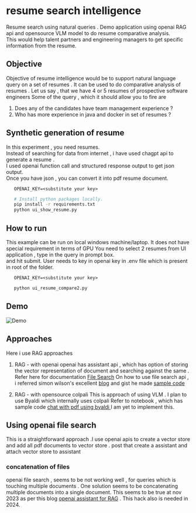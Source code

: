 # resume search intelligence
Resume search using natural queries .  Demo application using openai RAG api and opensource VLM model to do resume comparative analysis.  
This would help talent partners and engineering managers to get specific information from the resume.

## Objective 
Objective of resume intelligence would be to support natural language query on a set of resumes .
It can be used to do comparative analysis of resumes .
Let us say , that we have 4 or 5 resumes of prospective software engineers
Some of the query , which it should allow you to fire are 
1. Does any of the candidates have team management experience ? 
2. Who has more experience in java and docker in set of resumes ?

## Synthetic generation of resume
  In this experiment , you need resumes.  
  Instead of searching for data from internet , i have used chagpt api to generate a resume .  
  I used openai function call and structured response output to get json output.   
  Once you have json , you can convert it into pdf resume document.  

```
   OPENAI_KEY=<substitute your key>
``` 
```bash
   # Install python packages locally.
   pip install -r requirements.txt
   python ui_show_resume.py
```

## How to run 
  This example can be run on local windows machine/laptop. 
  It does not have special requirement in terms of GPU 
  You need to select 2 resumes from UI application , type in the query in prompt box.  
  and hit submit.
  User needs to key in openai key in .env file which is present in root of the folder. 

```
   OPENAI_KEY=<substitute your key>
``` 
```bash
   python ui_resume_compare2.py
```
## Demo
![Demo](demo.gif)

## Approaches
Here i use RAG approaches 
1. RAG - with openai
   openai has assistant api , which has option of storing the vector representation of document and searching against the same .
   Refer here for documentation [File Search](https://platform.openai.com/docs/assistants/tools/file-search)
   On how to use file search api , i referred simon wilson's excellent [blog](https://simonwillison.net/2024/Aug/30/openai-file-search/) and gist he made [sample code](https://gist.github.com/simonw/97e29b86540fcc627da4984daf5b7f9f)

2. RAG - with opensource colpali
   This is approach of using VLM . I plan to use Byaldi which internally uses colpali
   Refer to notebook , which has sample code [chat with pdf using byaldi
   ](https://github.com/AnswerDotAI/byaldi/blob/main/examples/chat_with_your_pdf.ipynb)
   I am yet to implement this.

## Using openai file search 
This is a straightforward approach .I use openai apis to create a vector store and add all pdf documents to vector store . post that create a assistant and attach vector store to assistant 

### concatenation of files
openai file search , seems to be not working well , for queries which is touching multiple documents . One solution seems to be concatenating multiple documents into a single document.
This seems to be true at nov 2023 as per this blog [openai assistant for RAG](https://www.tonic.ai/blog/rag-evaluation-series-validating-openai-assistants-rag-performance) . This hack also is needed in 2024. 
